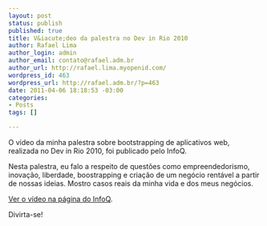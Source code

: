 ```yaml
--- 
layout: post
status: publish
published: true
title: V&iacute;deo da palestra no Dev in Rio 2010
author: Rafael Lima
author_login: admin
author_email: contato@rafael.adm.br
author_url: http://rafael.lima.myopenid.com/
wordpress_id: 463
wordpress_url: http://rafael.adm.br/?p=463
date: 2011-04-06 18:18:53 -03:00
categories: 
- Posts
tags: []

---
```

O v&iacute;deo da minha palestra sobre bootstrapping de aplicativos web, realizada no Dev in Rio 2010, foi publicado pelo InfoQ.

Nesta palestra, eu falo a respeito de quest&otilde;es como empreendedorismo, inova&ccedil;&atilde;o, liberdade, boostrapping e cria&ccedil;&atilde;o de um neg&oacute;cio rent&aacute;vel a partir de nossas ideias. Mostro casos reais da minha vida e dos meus neg&oacute;cios.

<a href="http://www.infoq.com/br/presentations/devinrio-rafael-lima">Ver o v&iacute;deo na p&aacute;gina do InfoQ</a>.

Divirta-se!
